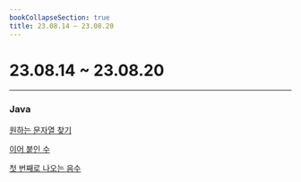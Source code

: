 ```yaml
---
bookCollapseSection: true
title: 23.08.14 ~ 23.08.20
---
```

# 23.08.14 ~ 23.08.20
---
### Java

[원하는 문자열 찾기](Coding%20Test/23.08/3주차/원하는%20문자열%20찾기.md)

[이어 붙인 수](Coding%20Test/23.08/3주차/이어%20붙인%20수.md)

[첫 번째로 나오는 음수](Coding%20Test/23.08/3주차/첫%20번째로%20나오는%20음수.md)